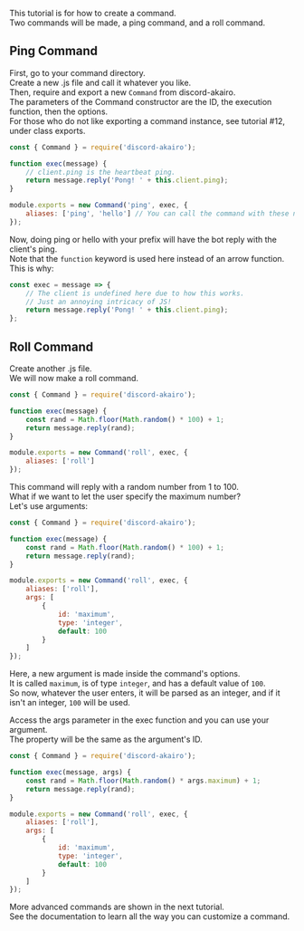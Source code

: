 This tutorial is for how to create a command.  
Two commands will be made, a ping command, and a roll command.  

## Ping Command

First, go to your command directory.  
Create a new .js file and call it whatever you like.  
Then, require and export a new `Command` from discord-akairo.  
The parameters of the Command constructor are the ID, the execution function, then the options.  
For those who do not like exporting a command instance, see tutorial #12, under class exports.  

```js
const { Command } = require('discord-akairo');

function exec(message) {
    // client.ping is the heartbeat ping.
    return message.reply('Pong! ' + this.client.ping);
}

module.exports = new Command('ping', exec, {
    aliases: ['ping', 'hello'] // You can call the command with these names.
});
```

Now, doing ping or hello with your prefix will have the bot reply with the client's ping.   
Note that the `function` keyword is used here instead of an arrow function.  
This is why:  

```js
const exec = message => {
    // The client is undefined here due to how this works.
    // Just an annoying intricacy of JS!
    return message.reply('Pong! ' + this.client.ping);
};
```

## Roll Command

Create another .js file.  
We will now make a roll command.  

```js
const { Command } = require('discord-akairo');

function exec(message) {
    const rand = Math.floor(Math.random() * 100) + 1;
    return message.reply(rand);
}

module.exports = new Command('roll', exec, {
    aliases: ['roll']
});
```

This command will reply with a random number from 1 to 100.  
What if we want to let the user specify the maximum number?  
Let's use arguments:  

```js
const { Command } = require('discord-akairo');

function exec(message) {
    const rand = Math.floor(Math.random() * 100) + 1;
    return message.reply(rand);
}

module.exports = new Command('roll', exec, {
    aliases: ['roll'],
    args: [
        {
            id: 'maximum',
            type: 'integer',
            default: 100
        }
    ]
});
```

Here, a new argument is made inside the command's options.  
It is called `maximum`, is of type `integer`, and has a default value of `100`.  
So now, whatever the user enters, it will be parsed as an integer, and if it isn't an integer, `100` will be used.  

Access the args parameter in the exec function and you can use your argument.  
The property will be the same as the argument's ID.  

```js
const { Command } = require('discord-akairo');

function exec(message, args) {
    const rand = Math.floor(Math.random() * args.maximum) + 1;
    return message.reply(rand);
}

module.exports = new Command('roll', exec, {
    aliases: ['roll'],
    args: [
        {
            id: 'maximum',
            type: 'integer',
            default: 100
        }
    ]
});
```

More advanced commands are shown in the next tutorial.  
See the documentation to learn all the way you can customize a command.  
